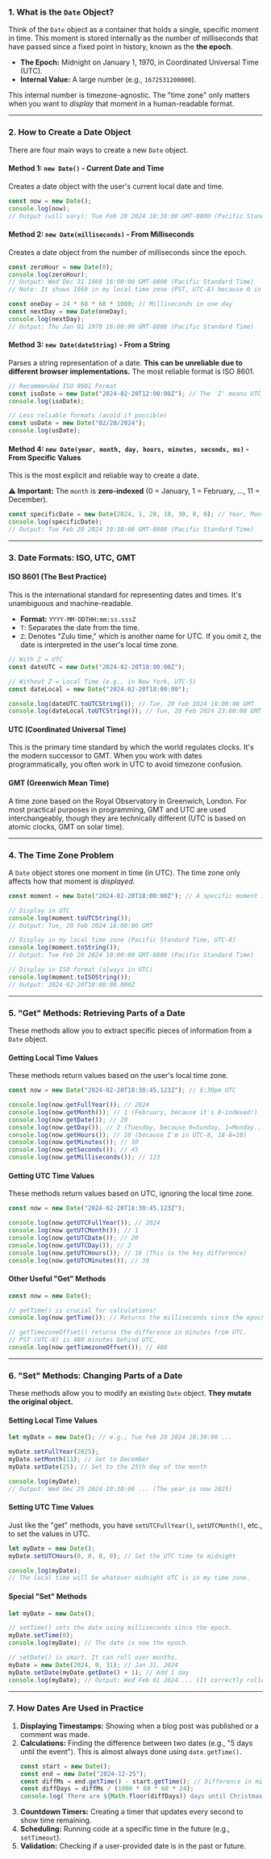 ### **1. What is the `Date` Object?**

Think of the `Date` object as a container that holds a single, specific moment in time. This moment is stored internally as the number of milliseconds that have passed since a fixed point in history, known as the **the epoch**.

- **The Epoch:** Midnight on January 1, 1970, in Coordinated Universal Time (UTC).
- **Internal Value:** A large number (e.g., `1672531200000`).

This internal number is timezone-agnostic. The "time zone" only matters when you want to _display_ that moment in a human-readable format.

---

### **2. How to Create a Date Object**

There are four main ways to create a new `Date` object.

#### **Method 1: `new Date()` - Current Date and Time**

Creates a date object with the user's current local date and time.

```javascript
const now = new Date();
console.log(now);
// Output (will vary): Tue Feb 20 2024 10:30:00 GMT-0800 (Pacific Standard Time)
```

#### **Method 2: `new Date(milliseconds)` - From Milliseconds**

Creates a date object from the number of milliseconds since the epoch.

```javascript
const zeroHour = new Date(0);
console.log(zeroHour);
// Output: Wed Dec 31 1969 16:00:00 GMT-0800 (Pacific Standard Time)
// Note: It shows 1969 in my local time zone (PST, UTC-8) because 0 in UTC is 8pm the previous day here.

const oneDay = 24 * 60 * 60 * 1000; // Milliseconds in one day
const nextDay = new Date(oneDay);
console.log(nextDay);
// Output: Thu Jan 01 1970 16:00:00 GMT-0800 (Pacific Standard Time)
```

#### **Method 3: `new Date(dateString)` - From a String**

Parses a string representation of a date. **This can be unreliable due to different browser implementations.** The most reliable format is ISO 8601.

```javascript
// Recommended ISO 8601 Format
const isoDate = new Date("2024-02-20T12:00:00Z"); // The 'Z' means UTC
console.log(isoDate);

// Less reliable formats (avoid if possible)
const usDate = new Date("02/20/2024");
console.log(usDate);
```

#### **Method 4: `new Date(year, month, day, hours, minutes, seconds, ms)` - From Specific Values**

This is the most explicit and reliable way to create a date.

**⚠️ Important:** The `month` is **zero-indexed** (0 = January, 1 = February, ..., 11 = December).

```javascript
const specificDate = new Date(2024, 1, 20, 10, 30, 0, 0); // Year, Month(1=Feb), Day, Hour, Min, Sec, Ms
console.log(specificDate);
// Output: Tue Feb 20 2024 10:30:00 GMT-0800 (Pacific Standard Time)
```

---

### **3. Date Formats: ISO, UTC, GMT**

#### **ISO 8601 (The Best Practice)**

This is the international standard for representing dates and times. It's unambiguous and machine-readable.

- **Format:** `YYYY-MM-DDTHH:mm:ss.sssZ`
- `T`: Separates the date from the time.
- `Z`: Denotes "Zulu time," which is another name for UTC. If you omit `Z`, the date is interpreted in the user's local time zone.

```javascript
// With Z = UTC
const dateUTC = new Date("2024-02-20T18:00:00Z");

// Without Z = Local Time (e.g., in New York, UTC-5)
const dateLocal = new Date("2024-02-20T18:00:00");

console.log(dateUTC.toUTCString()); // Tue, 20 Feb 2024 18:00:00 GMT
console.log(dateLocal.toUTCString()); // Tue, 20 Feb 2024 23:00:00 GMT (5 hours later)
```

#### **UTC (Coordinated Universal Time)**

This is the primary time standard by which the world regulates clocks. It's the modern successor to GMT. When you work with dates programmatically, you often work in UTC to avoid timezone confusion.

#### **GMT (Greenwich Mean Time)**

A time zone based on the Royal Observatory in Greenwich, London. For most practical purposes in programming, GMT and UTC are used interchangeably, though they are technically different (UTC is based on atomic clocks, GMT on solar time).

---

### **4. The Time Zone Problem**

A `Date` object stores one moment in time (in UTC). The time zone only affects how that moment is _displayed_.

```javascript
const moment = new Date("2024-02-20T18:00:00Z"); // A specific moment in UTC

// Display in UTC
console.log(moment.toUTCString());
// Output: Tue, 20 Feb 2024 18:00:00 GMT

// Display in my local time zone (Pacific Standard Time, UTC-8)
console.log(moment.toString());
// Output: Tue Feb 20 2024 10:00:00 GMT-0800 (Pacific Standard Time)

// Display in ISO format (always in UTC)
console.log(moment.toISOString());
// Output: 2024-02-20T18:00:00.000Z
```

---

### **5. "Get" Methods: Retrieving Parts of a Date**

These methods allow you to extract specific pieces of information from a `Date` object.

#### **Getting Local Time Values**

These methods return values based on the user's local time zone.

```javascript
const now = new Date("2024-02-20T18:30:45.123Z"); // 6:30pm UTC

console.log(now.getFullYear()); // 2024
console.log(now.getMonth()); // 1 (February, because it's 0-indexed!)
console.log(now.getDate()); // 20
console.log(now.getDay()); // 2 (Tuesday, because 0=Sunday, 1=Monday...)
console.log(now.getHours()); // 10 (because I'm in UTC-8, 18-8=10)
console.log(now.getMinutes()); // 30
console.log(now.getSeconds()); // 45
console.log(now.getMilliseconds()); // 123
```

#### **Getting UTC Time Values**

These methods return values based on UTC, ignoring the local time zone.

```javascript
const now = new Date("2024-02-20T18:30:45.123Z");

console.log(now.getUTCFullYear()); // 2024
console.log(now.getUTCMonth()); // 1
console.log(now.getUTCDate()); // 20
console.log(now.getUTCDay()); // 2
console.log(now.getUTCHours()); // 18 (This is the key difference)
console.log(now.getUTCMinutes()); // 30
```

#### **Other Useful "Get" Methods**

```javascript
const now = new Date();

// getTime() is crucial for calculations!
console.log(now.getTime()); // Returns the milliseconds since the epoch.

// getTimezoneOffset() returns the difference in minutes from UTC.
// PST (UTC-8) is 480 minutes behind UTC.
console.log(now.getTimezoneOffset()); // 480
```

---

### **6. "Set" Methods: Changing Parts of a Date**

These methods allow you to modify an existing `Date` object. **They mutate the original object.**

#### **Setting Local Time Values**

```javascript
let myDate = new Date(); // e.g., Tue Feb 20 2024 10:30:00 ...

myDate.setFullYear(2025);
myDate.setMonth(11); // Set to December
myDate.setDate(25); // Set to the 25th day of the month

console.log(myDate);
// Output: Wed Dec 25 2024 10:30:00 ... (The year is now 2025)
```

#### **Setting UTC Time Values**

Just like the "get" methods, you have `setUTCFullYear()`, `setUTCMonth()`, etc., to set the values in UTC.

```javascript
let myDate = new Date();
myDate.setUTCHours(0, 0, 0, 0); // Set the UTC time to midnight

console.log(myDate);
// The local time will be whatever midnight UTC is in my time zone.
```

#### **Special "Set" Methods**

```javascript
let myDate = new Date();

// setTime() sets the date using milliseconds since the epoch.
myDate.setTime(0);
console.log(myDate); // The date is now the epoch.

// setDate() is smart. It can roll over months.
myDate = new Date(2024, 0, 31); // Jan 31, 2024
myDate.setDate(myDate.getDate() + 1); // Add 1 day
console.log(myDate); // Output: Wed Feb 01 2024 ... (It correctly rolled over to February)
```

---

### **7. How Dates Are Used in Practice**

1.  **Displaying Timestamps:** Showing when a blog post was published or a comment was made.
2.  **Calculations:** Finding the difference between two dates (e.g., "5 days until the event"). This is almost always done using `date.getTime()`.
    ```javascript
    const start = new Date();
    const end = new Date("2024-12-25");
    const diffMs = end.getTime() - start.getTime(); // Difference in milliseconds
    const diffDays = diffMs / (1000 * 60 * 60 * 24);
    console.log(`There are ${Math.floor(diffDays)} days until Christmas.`);
    ```
3.  **Countdown Timers:** Creating a timer that updates every second to show time remaining.
4.  **Scheduling:** Running code at a specific time in the future (e.g., `setTimeout`).
5.  **Validation:** Checking if a user-provided date is in the past or future.
